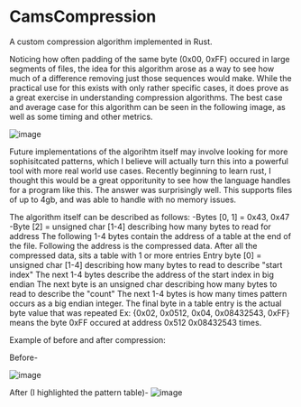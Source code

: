# CamsCompression
A custom compression algorithm implemented in Rust.

Noticing how often padding of the same byte (0x00, 0xFF) occured in large segments of files, the idea for this algorithm 
arose as a way to see how much of a difference removing just those sequences would make. While the practical use for this exists with only
rather specific cases, it does prove as a great exercise in understanding compression algorithms. The best case and average case for this algorithm
can be seen in the following image, as well as some timing and other metrics.

![image](https://github.com/camisbored/CamsCompression/assets/81730723/b00f9cde-e377-49b8-8622-84b9241f4dde)


Future implementations of the algorihtm itself may involve looking for more sophisitcated patterns, which I believe will actually turn this into a 
powerful tool with more real world use cases. Recently beginning to learn rust, I thought this would be a great opporitunity to see how the language
handles for a program like this. The answer was surprisingly well. This supports files of up to 4gb, and was able to handle with no memory issues.

The algorithm itself can be described as follows:
-Bytes [0, 1] = 0x43, 0x47
-Byte  [2] = unsigned char [1-4] describing how many bytes to read for address
    The following 1-4 bytes contain the address of a table at the end of the file. 
    Following the address is the compressed data.
    After all the compressed data, sits a table with 1 or more entries
    Entry byte [0] = unsigned char [1-4] describing how many bytes to read to describe "start index"
    The next 1-4 bytes describe the address of the start index in big endian
    The next byte is an unsigned char describing how many bytes to read to describe the "count"
    The next 1-4 bytes is how many times pattern occurs as a big endian integer.
    The final byte in a table entry is the actual byte value that was repeated
    Ex: {0x02, 0x0512, 0x04, 0x08432543, 0xFF} means the byte 0xFF occured at address 0x512 0x08432543 times.

Example of before and after compression:

Before- 

![image](https://github.com/camisbored/CamsCompression/assets/81730723/6e0c4277-d05a-476a-af2d-b3b28b5305df)

After (I highlighted the pattern table)-
![image](https://github.com/camisbored/CamsCompression/assets/81730723/b5a06b34-6af3-434f-9930-aa2119a68fa3)
